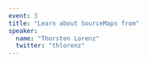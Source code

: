 ```yaml
---
event: 3
title: "Learn about SourceMaps from"
speaker:
  name: "Thorsten Lorenz"
  twitter: "thlorenz"
---
```

